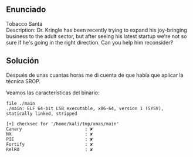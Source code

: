 ## **Enunciado**

Tobacco Santa  
Description: Dr. Kringle has been recently trying to expand his joy-bringing business to the adult sector, but after seeing his latest startup we're not so sure if he's going in the right direction. Can you help him reconsider?

## **Solución**

Después de unas cuantas horas me di cuenta de que había que aplicar la técnica SROP.


Veamos las características del binario:

```
file ./main     
./main: ELF 64-bit LSB executable, x86-64, version 1 (SYSV), statically linked, stripped
```
```
[+] checksec for '/home/kali/tmp/xmas/main'
Canary                        : ✘ 
NX                            : ✘ 
PIE                           : ✘ 
Fortify                       : ✘ 
RelRO                         : ✘ 
```
